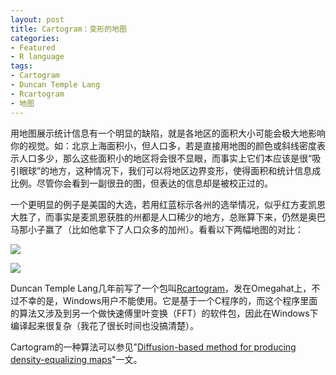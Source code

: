```yaml
---
layout: post
title: Cartogram：变形的地图
categories:
- Featured
- R language
tags:
- Cartogram
- Duncan Temple Lang
- Rcartogram
- 地图
---
```


用地图展示统计信息有一个明显的缺陷，就是各地区的面积大小可能会极大地影响你的视觉。如：北京上海面积小，但人口多，若是直接用地图的颜色或斜线密度表示人口多少，那么这些面积小的地区将会很不显眼，而事实上它们本应该是很“吸引眼球”的地方，这种情况下，我们可以将地区边界变形，使得面积和统计信息成比例。尽管你会看到一副很丑的图，但表达的信息却是被校正过的。

一个更明显的例子是美国的大选，若用红蓝标示各州的选举情况，似乎红方麦凯恩大胜了，而事实是麦凯恩获胜的州都是人口稀少的地方，总账算下来，仍然是奥巴马那小子赢了（比如他拿下了人口众多的加州）。看看以下两幅地图的对比：


[![](http://www-personal.umich.edu/~mejn/election/2008/statemapredbluer512.png)](http://www-personal.umich.edu/~mejn/election/2008/statemapredbluer1024.png)




[![](http://www-personal.umich.edu/~mejn/election/2008/statepopredblue512.png)](http://www-personal.umich.edu/~mejn/election/2008/statepopredblue1024.png)



Duncan Temple Lang几年前写了一个包叫[Rcartogram](http://www.omegahat.org/Rcartogram/)，发在Omegahat上，不过不幸的是，Windows用户不能使用。它是基于一个C程序的，而这个程序里面的算法又涉及到另一个做快速傅里叶变换（FFT）的软件包，因此在Windows下编译起来很复杂（我花了很长时间也没搞清楚）。

Cartogram的一种算法可以参见"[Diffusion-based method for producing density-equalizing maps](http://www.pnas.org/content/101/20/7499.abstract)"一文。
